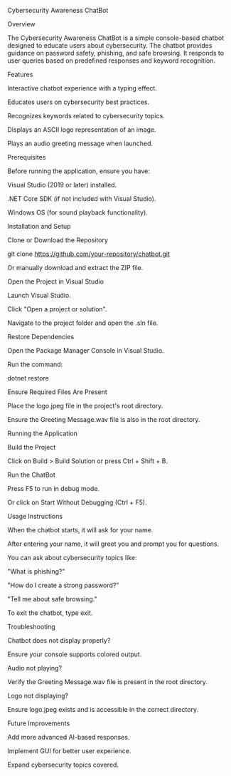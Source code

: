 Cybersecurity Awareness ChatBot

Overview

The Cybersecurity Awareness ChatBot is a simple console-based chatbot designed to educate users about cybersecurity. The chatbot provides guidance on password safety, phishing, and safe browsing. It responds to user queries based on predefined responses and keyword recognition.

Features

Interactive chatbot experience with a typing effect.

Educates users on cybersecurity best practices.

Recognizes keywords related to cybersecurity topics.

Displays an ASCII logo representation of an image.

Plays an audio greeting message when launched.

Prerequisites

Before running the application, ensure you have:

Visual Studio (2019 or later) installed.

.NET Core SDK (if not included with Visual Studio).

Windows OS (for sound playback functionality).

Installation and Setup

Clone or Download the Repository

git clone https://github.com/your-repository/chatbot.git

Or manually download and extract the ZIP file.

Open the Project in Visual Studio

Launch Visual Studio.

Click "Open a project or solution".

Navigate to the project folder and open the .sln file.

Restore Dependencies

Open the Package Manager Console in Visual Studio.

Run the command:

dotnet restore

Ensure Required Files Are Present

Place the logo.jpeg file in the project's root directory.

Ensure the Greeting Message.wav file is also in the root directory.

Running the Application

Build the Project

Click on Build > Build Solution or press Ctrl + Shift + B.

Run the ChatBot

Press F5 to run in debug mode.

Or click on Start Without Debugging (Ctrl + F5).

Usage Instructions

When the chatbot starts, it will ask for your name.

After entering your name, it will greet you and prompt you for questions.

You can ask about cybersecurity topics like:

"What is phishing?"

"How do I create a strong password?"

"Tell me about safe browsing."

To exit the chatbot, type exit.

Troubleshooting

Chatbot does not display properly?

Ensure your console supports colored output.

Audio not playing?

Verify the Greeting Message.wav file is present in the root directory.

Logo not displaying?

Ensure logo.jpeg exists and is accessible in the correct directory.

Future Improvements

Add more advanced AI-based responses.

Implement GUI for better user experience.

Expand cybersecurity topics covered.
